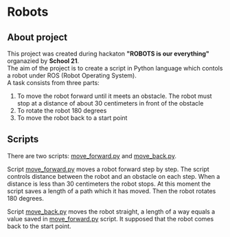 # Robots

## About project
This project was created during hackaton __"ROBOTS is our everything"__ organazied by __School 21__.  
The aim of the project is to create a script in Python language which contols a robot under ROS (Robot Operating System).  
A task consists from three parts:  
1. To move the robot forward until it meets an obstacle. The robot must stop at a distance of about 30 centimeters in front of the obstacle  
2. To rotate the robot 180 degrees  
3. To move the robot back to a start point  

## Scripts
There are two scripts: [move_forward.py](https://github.com/DmitryOstroushko/Robots/blob/master/move_forward.py) and [move_back.py](https://github.com/DmitryOstroushko/Robots/blob/master/move_back.py).  

Script [move_forward.py](https://github.com/DmitryOstroushko/Robots/blob/master/move_forward.py) moves a robot forward step by step. The script controls distance between the robot and an obstacle on each step. When a distance is less than 30 centimeters the robot stops. At this moment the script saves a length of a path which it has moved. Then the robot rotates 180 degrees.  

Script [move_back.py](https://github.com/DmitryOstroushko/Robots/blob/master/move_back.py) moves the robot straight, a length of a way equals a value saved in [move_forward.py](https://github.com/DmitryOstroushko/Robots/blob/master/move_forward.py) script. It supposed that the robot comes back to the start point. 
